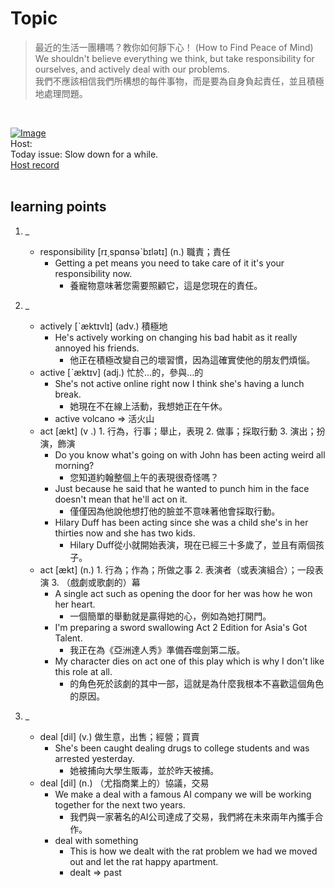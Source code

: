 # Topic

> 最近的生活一團糟嗎？教你如何靜下心！ (How to Find Peace of Mind) <br>
> We shouldn't believe everything we think, but take responsibility for ourselves, and actively deal with our problems. <br>
> 我們不應該相信我們所構想的每件事物，而是要為自身負起責任，並且積極地處理問題。

 <br>

[![Image](https://cdn.voicetube.com/assets/thumbnails/Bi6vvhXfScU.jpg)](https://www.youtube.com/embed/Bi6vvhXfScU?rel=0&showinfo=0&cc_load_policy=0&controls=1&autoplay=1&iv_load_policy=3&playsinline=1&wmode=transparent&start=60&end=70&enablejsapi=1&origin=https://tw.voicetube.com&widgetid=1)<br>
Host:
<br>Today issue: Slow down for a while.
<br>
[Host record](https://cdn.voicetube.com/tmp/everyday_records/ingrid.wang_vt_50297/3622.mp3)
<br><br>
## learning points
1. _
	* responsibility  [rɪ͵spɑnsəˋbɪlətɪ] (n.) 職責；責任
		- Getting a pet means you need to take care of it it's your responsibility now.
			+ 養寵物意味著您需要照顧它，這是您現在的責任。

2. _
	* actively [ˋæktɪvlɪ] (adv.) 積極地
		- He's actively working on changing his bad habit as it really annoyed his friends.
			+ 他正在積極改變自己的壞習慣，因為這確實使他的朋友們煩惱。
	* active [ˋæktɪv] (adj.) 忙於…的，參與…的
		- She's not active online right now I think she's having a lunch break.
			+ 她現在不在線上活動，我想她正在午休。
		- active volcano => 活火山
	* act [ækt] (v .) 1. 行為，行事；舉止，表現 2. 做事；採取行動 3. 演出；扮演，飾演
		- Do you know what's going on with John has been acting weird all morning?
			+ 您知道約翰整個上午的表現很奇怪嗎？
		- Just because he said that he wanted to punch him in the face doesn't mean that he'll act on it.
			+ 僅僅因為他說他想打他的臉並不意味著他會採取行動。
		- Hilary Duff has been acting since she was a child she's in her thirties now and she has two kids.
			+ Hilary Duff從小就開始表演，現在已經三十多歲了，並且有兩個孩子。
	* act [ækt] (n.) 1. 行為；作為；所做之事 2. 表演者（或表演組合）；一段表演 3. （戲劇或歌劇的）幕
		- A single act such as opening the door for her was how he won her heart.
			+ 一個簡單的舉動就是贏得她的心，例如為她打開門。
		- I'm preparing a sword swallowing Act 2 Edition for Asia's Got Talent.
			+ 我正在為《亞洲達人秀》準備吞噬劍第二版。
		- My character dies on act one of this play which is why I don't like this role at all.
			+ 的角色死於該劇的其中一部，這就是為什麼我根本不喜歡這個角色的原因。

3. _
	* deal  [dil] (v.) 做生意，出售；經營；買賣
		- She's been caught dealing drugs to college students and was arrested yesterday.
			+ 她被捕向大學生販毒，並於昨天被捕。
	* deal  [dil] (n.) （尤指商業上的）協議，交易
		- We make a deal with a famous AI company we will be working together for the next two years.
			+ 我們與一家著名的AI公司達成了交易，我們將在未來兩年內攜手合作。
		- deal with something
			+ This is how we dealt with the rat problem we had we moved out and let the rat happy apartment.
			+ dealt => past
